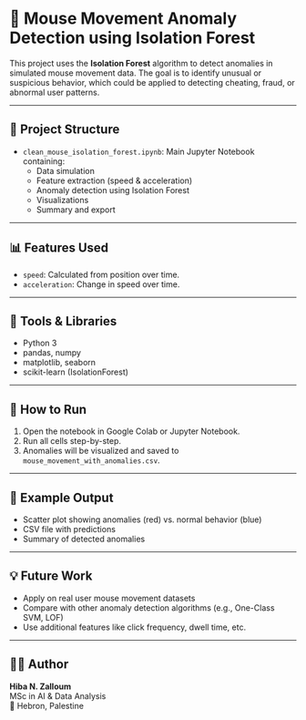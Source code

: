 # 🧠 Mouse Movement Anomaly Detection using Isolation Forest

This project uses the **Isolation Forest** algorithm to detect anomalies in simulated mouse movement data. The goal is to identify unusual or suspicious behavior, which could be applied to detecting cheating, fraud, or abnormal user patterns.

---

## 📁 Project Structure

- `clean_mouse_isolation_forest.ipynb`: Main Jupyter Notebook containing:
  - Data simulation
  - Feature extraction (speed & acceleration)
  - Anomaly detection using Isolation Forest
  - Visualizations
  - Summary and export

---

## 📊 Features Used

- `speed`: Calculated from position over time.
- `acceleration`: Change in speed over time.

---

## 🧪 Tools & Libraries

- Python 3
- pandas, numpy
- matplotlib, seaborn
- scikit-learn (IsolationForest)

---

## 🚀 How to Run

1. Open the notebook in Google Colab or Jupyter Notebook.
2. Run all cells step-by-step.
3. Anomalies will be visualized and saved to `mouse_movement_with_anomalies.csv`.

---

## 📌 Example Output

- Scatter plot showing anomalies (red) vs. normal behavior (blue)
- CSV file with predictions
- Summary of detected anomalies

---

## 💡 Future Work

- Apply on real user mouse movement datasets
- Compare with other anomaly detection algorithms (e.g., One-Class SVM, LOF)
- Use additional features like click frequency, dwell time, etc.

---

## 👩‍💻 Author

**Hiba N. Zalloum**  
MSc in AI & Data Analysis  
📍 Hebron, Palestine  

